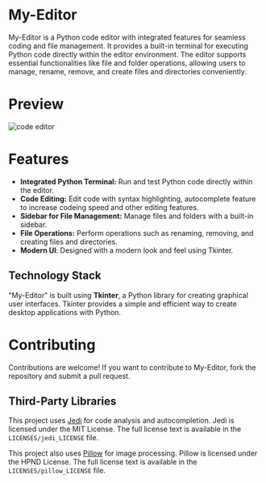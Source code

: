 # My-Editor

My-Editor is a Python code editor with integrated features for seamless coding and file management. It provides a built-in terminal for executing Python code directly within the editor environment. The editor supports essential functionalities like file and folder operations, allowing users to manage, rename, remove, and create files and directories conveniently.

# Preview
![code editor](https://github.com/user-attachments/assets/2b42cf69-dd5c-49ba-a463-27bab3d45646)

# Features

- **Integrated Python Terminal:** Run and test Python code directly within the editor.
- **Code Editing:** Edit code with syntax highlighting, autocomplete feature to increase codeing speed and other editing features.
- **Sidebar for File Management:** Manage files and folders with a built-in sidebar.
- **File Operations:** Perform operations such as renaming, removing, and creating files and directories.
-  **Modern UI**: Designed with a modern look and feel using Tkinter.

## Technology Stack

"My-Editor" is built using **Tkinter**, a Python library for creating graphical user interfaces. Tkinter provides a simple and efficient way to create desktop applications with Python.

# Contributing
Contributions are welcome! If you want to contribute to My-Editor, fork the repository and submit a pull request.

## Third-Party Libraries

This project uses [Jedi](https://jedi.readthedocs.io/en/latest/) for code analysis and autocompletion. Jedi is licensed under the MIT License. The full license text is available in the `LICENSES/jedi_LICENSE` file.

This project also uses [Pillow](https://pillow.readthedocs.io/en/stable/) for image processing. Pillow is licensed under the HPND License. The full license text is available in the `LICENSES/pillow_LICENSE` file.

